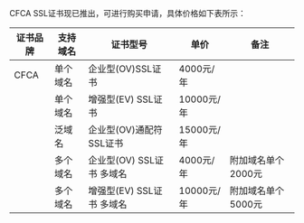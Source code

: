 
CFCA SSL证书现已推出，可进行购买申请，具体价格如下表所示：

|证书品牌 | 支持域名 |证书型号| 单价 | 备注 |
|------|-----|-----|-----|---|
|CFCA| 单个域名 | 企业型(OV)SSL证书|4000元/年| |
| |单个域名 | 增强型(EV) SSL证书| 10000元/年 | |
|	|泛域名 | 企业型(OV)通配符 SSL证书| 15000元/年| |
|	|多个域名 | 企业型(OV) SSL证书 多域名|	4000元/年| 附加域名单个2000元 |
|	|多个域名 | 增强型(EV) SSL证书 多域名	|10000元/年 | 附加域名单个5000元|
